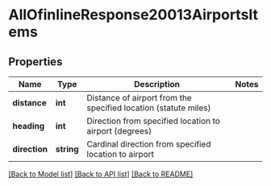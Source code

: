 # AllOfinlineResponse20013AirportsItems

## Properties
Name | Type | Description | Notes
------------ | ------------- | ------------- | -------------
**distance** | **int** | Distance of airport from the specified location (statute miles) | 
**heading** | **int** | Direction from specified location to airport (degrees) | 
**direction** | **string** | Cardinal direction from specified location to airport | 

[[Back to Model list]](../../README.md#documentation-for-models) [[Back to API list]](../../README.md#documentation-for-api-endpoints) [[Back to README]](../../README.md)

